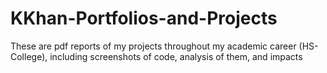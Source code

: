 # KKhan-Portfolios-and-Projects
These are pdf reports of my projects throughout my academic career (HS-College), including screenshots of code, analysis of them, and impacts

